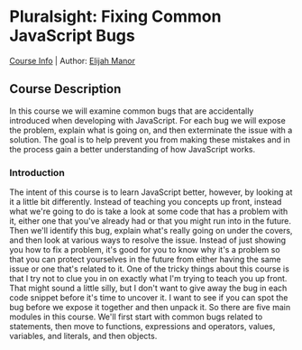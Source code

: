 # Pluralsight: Fixing Common JavaScript Bugs
[Course Info](https://www.pluralsight.com/courses/fixing-common-javascript-bugs) | Author: [Elijah Manor](https://www.pluralsight.com/authors/elijah-manor)

## Course Description
In this course we will examine common bugs that are accidentally introduced when developing with JavaScript. For each bug we will expose the problem, explain what is going on, and then exterminate the issue with a solution. The goal is to help prevent you from making these mistakes and in the process gain a better understanding of how JavaScript works.

### Introduction
The intent of this course is to learn JavaScript better, however, by looking at it a little bit differently. Instead of teaching you concepts up front, instead what we're going to do is take a look at some code that has a problem with it, either one that you've already had or that you might run into in the future. Then we'll identify this bug, explain what's really going on under the covers, and then look at various ways to resolve the issue. Instead of just showing you how to fix a problem, it's good for you to know why it's a problem so that you can protect yourselves in the future from either having the same issue or one that's related to it. One of the tricky things about this course is that I try not to clue you in on exactly what I'm trying to teach you up front. That might sound a little silly, but I don't want to give away the bug in each code snippet before it's time to uncover it. I want to see if you can spot the bug before we expose it together and then unpack it. So there are five main modules in this course. We'll first start with common bugs related to statements, then move to functions, expressions and operators, values, variables, and literals, and then objects.